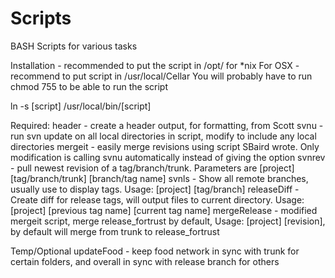 Scripts
=======

BASH Scripts for various tasks

Installation - recommended to put the script in /opt/ for *nix
For OSX - recommend to put script in /usr/local/Cellar
You will probably have to run chmod 755 to be able to run the script

ln -s [script] /usr/local/bin/[script]

Required:
header - create a header output, for formatting, from Scott
svnu -run svn update on all local directories in script, modify to include any local directories
mergeit - easily merge revisions using script SBaird wrote. Only modification is calling svnu automatically instead of giving the option
svnrev - pull newest revision of a tag/branch/trunk. Parameters are [project] [tag/branch/trunk] [branch/tag name]
svnls - Show all remote branches, usually use to display tags. Usage: [project] [tag/branch]
releaseDiff - Create diff for release tags, will output files to current directory. Usage: [project] [previous tag name] [current tag name]
mergeRelease - modified mergeit script, merge release_fortrust by default, Usage: [project] [revision], by default will merge from trunk to release_fortrust



Temp/Optional
updateFood - keep food network in sync with trunk for certain folders, and overall in sync with release branch for others
